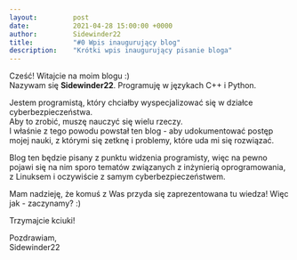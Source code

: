 ```yaml
---
layout:         post
date:           2021-04-28 15:00:00 +0000
author:         Sidewinder22
title:          "#0 Wpis inaugurujący blog"
description:    "Krótki wpis inaugurujący pisanie bloga"
---
```


Cześć! Witajcie na moim blogu :)  
Nazywam się **Sidewinder22**. Programuję w językach C++ i Python.

Jestem programistą, który chciałby wyspecjalizować się w działce cyberbezpieczeństwa.  
Aby to zrobić, muszę nauczyć się wielu rzeczy.  
I właśnie z tego powodu powstał ten blog - aby udokumentować postęp mojej nauki,
z którymi się zetknę i problemy, które uda mi się rozwiązać.

Blog ten będzie pisany z punktu widzenia programisty, więc na pewno pojawi się na nim sporo tematów związanych 
z inżynierią oprogramowania, z Linuksem i oczywiście z samym cyberbezpieczeństwem.

Mam nadzieję, że komuś z Was przyda się zaprezentowana tu wiedza!
Więc jak - zaczynamy? :)

Trzymajcie kciuki!

Pozdrawiam,  
Sidewinder22
